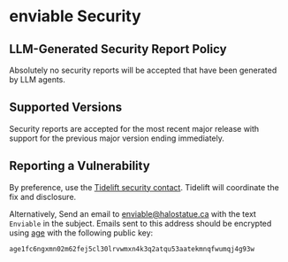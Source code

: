 # enviable Security

## LLM-Generated Security Report Policy

Absolutely no security reports will be accepted that have been generated by LLM
agents.

## Supported Versions

Security reports are accepted for the most recent major release with support for
the previous major version ending immediately.

## Reporting a Vulnerability

By preference, use the [Tidelift security contact][tidelift]. Tidelift will
coordinate the fix and disclosure.

Alternatively, Send an email to [enviable@halostatue.ca][email] with the text
`Enviable` in the subject. Emails sent to this address should be encrypted using
[age][age] with the following public key:

```
age1fc6ngxmn02m62fej5cl30lrvwmxn4k3q2atqu53aatekmnqfwumqj4g93w
```

[tidelift]: https://tidelift.com/security
[email]: mailto:enviable@halostatue.ca
[age]: https://github.com/FiloSottile/age
